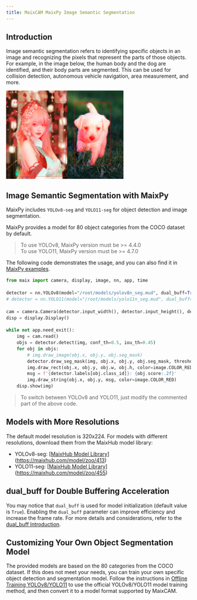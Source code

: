 ```yaml
---
title: MaixCAM MaixPy Image Semantic Segmentation
---
```


## Introduction

Image semantic segmentation refers to identifying specific objects in an image and recognizing the pixels that represent the parts of those objects. For example, in the image below, the human body and the dog are identified, and their body parts are segmented. This can be used for collision detection, autonomous vehicle navigation, area measurement, and more.

![](../../assets/yolov8_seg.jpg)

## Image Semantic Segmentation with MaixPy

MaixPy includes `YOLOv8-seg` and `YOLO11-seg` for object detection and image segmentation.

MaixPy provides a model for 80 object categories from the COCO dataset by default.

> To use YOLOv8, MaixPy version must be >= 4.4.0  
> To use YOLO11, MaixPy version must be >= 4.7.0

The following code demonstrates the usage, and you can also find it in [MaixPy examples](https://github.com/sipeed/maixpy/tree/main/examples/).

```python
from maix import camera, display, image, nn, app, time

detector = nn.YOLOv8(model="/root/models/yolov8n_seg.mud", dual_buff=True)
# detector = nn.YOLO11(model="/root/models/yolo11n_seg.mud", dual_buff=True)

cam = camera.Camera(detector.input_width(), detector.input_height(), detector.input_format())
disp = display.Display()

while not app.need_exit():
    img = cam.read()
    objs = detector.detect(img, conf_th=0.5, iou_th=0.45)
    for obj in objs:
        # img.draw_image(obj.x, obj.y, obj.seg_mask)
        detector.draw_seg_mask(img, obj.x, obj.y, obj.seg_mask, threshold=127)
        img.draw_rect(obj.x, obj.y, obj.w, obj.h, color=image.COLOR_RED)
        msg = f'{detector.labels[obj.class_id]}: {obj.score:.2f}'
        img.draw_string(obj.x, obj.y, msg, color=image.COLOR_RED)
    disp.show(img)
```

> To switch between YOLOv8 and YOLO11, just modify the commented part of the above code.

## Models with More Resolutions

The default model resolution is 320x224. For models with different resolutions, download them from the MaixHub model library:
* YOLOv8-seg: [[MaixHub Model Library](https://maixhub.com/model/zoo/413)](https://maixhub.com/model/zoo/413)
* YOLO11-seg: [[MaixHub Model Library](https://maixhub.com/model/zoo/455)](https://maixhub.com/model/zoo/455)

## dual_buff for Double Buffering Acceleration

You may notice that `dual_buff` is used for model initialization (default value is `True`). Enabling the `dual_buff` parameter can improve efficiency and increase the frame rate. For more details and considerations, refer to the [dual_buff Introduction](./dual_buff.md).

## Customizing Your Own Object Segmentation Model

The provided models are based on the 80 categories from the COCO dataset. If this does not meet your needs, you can train your own specific object detection and segmentation model. Follow the instructions in [Offline Training YOLOv8/YOLO11](./customize_model_yolov8.md) to use the official YOLOv8/YOLO11 model training method, and then convert it to a model format supported by MaixCAM.

